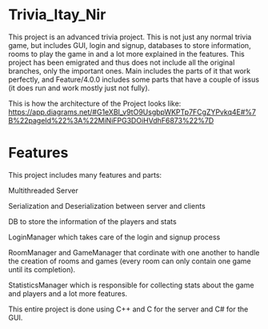# Trivia_Itay_Nir
This project is an advanced trivia project.
This is not just any normal trivia game, but includes GUI, login and signup, databases to store information, rooms to play the game in and a lot more explained in the features.
This project has been emigrated and thus does not include all the original branches, only the important ones.
Main includes the parts of it that work perfectly, and Feature/4.0.0 includes some parts that have a couple of issus (it does run and work mostly just not fully).

This is how the architecture of the Project looks like: https://app.diagrams.net/#G1eXBI_v9tO9UsgbpWKPTp7FCgZYPvkq4E#%7B%22pageId%22%3A%22MiNiFPG3DOiHVdhF6873%22%7D


# Features
This project includes many features and parts:

Multithreaded Server

Serialization and Deserialization between server and clients

DB to store the information of the players and stats

LoginManager which takes care of the login and signup process

RoomManager and GameManager that cordinate with one another to handle the creation of rooms and games (every room can only contain one game until its completion).

StatisticsManager which is responsible for collecting stats about the game and players and a lot more features.

This entire project is done using C++ and C for the server and C# for the GUI.
